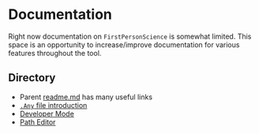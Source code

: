 # Documentation
Right now documentation on `FirstPersonScience` is somewhat limited. This space is an opportunity to increase/improve documentation for various features throughout the tool.

Directory
---
* Parent [readme.md](../readme.md) has many useful links
* [`.Any` file introduction](./AnyFile.md)
* [Developer Mode](./developermode.md)
* [Path Editor](./patheditor.md)
